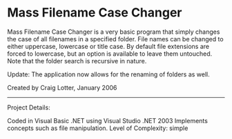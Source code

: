 Mass Filename Case Changer
==========================

Mass Filename Case Changer is a very basic program that simply changes the case of all filenames in a specified folder. File names can be changed to either uppercase, lowercase or title case. By default file extensions are forced to lowercase, but an option is available to leave them untouched. Note that the folder search is recursive in nature.

Update: The application now allows for the renaming of folders as well.

Created by Craig Lotter, January 2006

*********************************

Project Details:

Coded in Visual Basic .NET using Visual Studio .NET 2003
Implements concepts such as file manipulation.
Level of Complexity: simple
